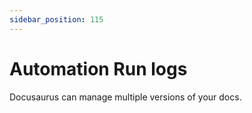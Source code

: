 ```yaml
---
sidebar_position: 115
---
```


# Automation Run logs

Docusaurus can manage multiple versions of your docs.